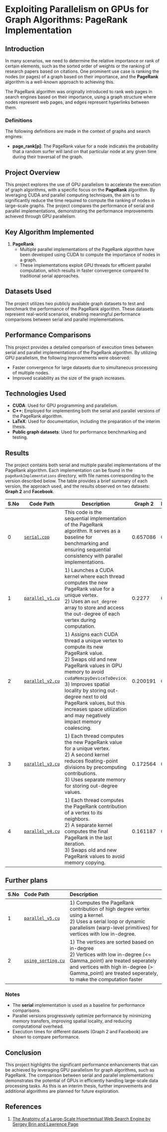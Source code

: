 # Exploiting Parallelism on GPUs for Graph Algorithms: PageRank Implementation

## Introduction
In many scenarios, we need to determine the relative importance or rank of certain elements, such as the sorted order of weights or the ranking of research papers based on citations. One prominent use case is ranking the nodes (or pages) of a graph based on their importance, and the **PageRank** algorithm is a well-known approach to achieving this. 

The PageRank algorithm was originally introduced to rank web pages in search engines based on their importance, using a graph structure where nodes represent web pages, and edges represent hyperlinks between them.

### Definitions
The following definitions are made in the context of graphs and search engines:
- **page\_rank[p]**: The PageRank value for a node indicates the probability that a random surfer will land on that particular node at any given time during their traversal of the graph.

## Project Overview
This project explores the use of GPU parallelism to accelerate the execution of graph algorithms, with a specific focus on the **PageRank** algorithm. By leveraging CUDA and parallel computing techniques, the aim is to significantly reduce the time required to compute the ranking of nodes in large-scale graphs. The project compares the performance of serial and parallel implementations, demonstrating the performance improvements achieved through GPU parallelism.

## Key Algorithm Implemented
1. **PageRank**  
   - Multiple parallel implementations of the PageRank algorithm have been developed using CUDA to compute the importance of nodes in a graph. 
   - These implementations exploit GPU threads for efficient parallel computation, which results in faster convergence compared to traditional serial approaches.

## Datasets Used
The project utilizes two publicly available graph datasets to test and benchmark the performance of the PageRank algorithm. These datasets represent real-world scenarios, enabling meaningful performance comparisons between serial and parallel implementations.

## Performance Comparisons
This project provides a detailed comparison of execution times between serial and parallel implementations of the PageRank algorithm. By utilizing GPU parallelism, the following improvements were observed:
- Faster convergence for large datasets due to simultaneous processing of multiple nodes.
- Improved scalability as the size of the graph increases.

## Technologies Used
- **CUDA**: Used for GPU programming and parallelism.
- **C++**: Employed for implementing both the serial and parallel versions of the PageRank algorithm.
- **LaTeX**: Used for documentation, including the preparation of the interim thesis.
- **Public graph datasets**: Used for performance benchmarking and testing.


## Results

The project contains both serial and multiple parallel implementations of the PageRank algorithm. Each implementation can be found in the `pageRankImplementations` directory, with file names corresponding to the version described below. The table provides a brief summary of each version, the approach used, and the results observed on two datasets: **Graph 2** and **Facebook**.

| S.No | Code Path                               | Description                                                                                                                                                                                                                   | Graph 2 | Facebook |
|------|-----------------------------------------|-------------------------------------------------------------------------------------------------------------------------------------------------------------------------------------------------------------------------------|---------|----------|
| 0    | [`serial.cpp`](pageRankImplementations/serial.cpp)    | This code is the sequential implementation of the PageRank algorithm. It serves as a baseline for benchmarking and ensuring sequential consistency with parallel implementations.                                               | 0.657086| 0.689932 |
| 1    | [`parallel_v1.cu`](pageRankImplementations/parallel_v1.cu) | 1) Launches a CUDA kernel where each thread computes the new PageRank value for a unique vertex.<br>2) Uses an `out_degree` array to store and access the out-degree of each vertex during computation.                          | 0.2277  | 0.190497 |
| 2    | [`parallel_v2.cu`](pageRankImplementations/parallel_v2.cu) | 1) Assigns each CUDA thread a unique vertex to compute its new PageRank value.<br>2) Swaps old and new PageRank values in GPU memory to avoid `cudaMemcpyDeviceToDevice`.<br>3) Improves spatial locality by storing out-degree next to old PageRank values, but this increases space utilization and may negatively impact memory coalescing. | 0.200191| 0.200105 |
| 3    | [`parallel_v3.cu`](pageRankImplementations/parallel_v3.cu) | 1) Each thread computes the new PageRank value for a unique vertex.<br>2) A second kernel reduces floating-point divisions by precomputing contributions.<br>3) Uses separate memory for storing out-degree values.                | 0.172564| 0.16501  |
| 4    | [`parallel_v4.cu`](pageRankImplementations/parallel_v4.cu) | 1) Each thread computes the PageRank contribution of a vertex to its neighbors.<br>2) A separate kernel computes the final PageRank in the last iteration.<br>3) Swaps old and new PageRank values to avoid memory copying.       | 0.161187| 0.160348 |

## Further plans
| S.No | Code Path | Description | 
|:-----|:-----------|:-----------|
| 1    | [`parallel_v5.cu`](pageRankImplementations/parallel_v5.cu) | 1) Computes the PageRank contribution of high degree vertex using a kernel.<br>2) Uses a serial loop or dynamic parallelism (warp-level primitives) for vertices with low in-degree.<br> |
| 2 | [`using_sorting.cu`](pageRankImplementations/using_sorting.cu) | 1) The vertices are sorted based on in-degree <br/> 2) Vertices with low in-degree (<= Gamma_point) are treated seperately and vertices with high in-degree (> Gamma_point) are treated seperately, to make the computation faster <br/> |

### Notes

- The **serial** implementation is used as a baseline for performance comparisons.
- Parallel versions progressively optimize performance by minimizing memory transfers, improving spatial locality, and reducing computational overhead.
- Execution times for different datasets (Graph 2 and Facebook) are shown to compare performance.

## Conclusion
This project highlights the significant performance enhancements that can be achieved by leveraging GPU parallelism for graph algorithms, such as PageRank. The comparison between serial and parallel implementations demonstrates the potential of GPUs in efficiently handling large-scale data processing tasks. As this is an interim thesis, further improvements and additional algorithms are planned for future exploration.

## References
1. [The Anatomy of a Large-Scale Hypertextual Web Search Engine by Sergey Brin and Lawrence Page](http://infolab.stanford.edu/~backrub/google.html)
